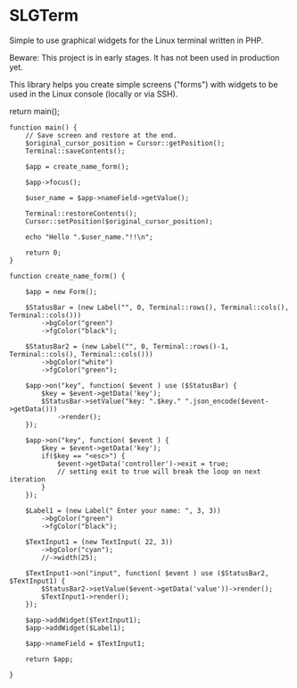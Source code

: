 # SLGTerm
Simple to use graphical widgets for the Linux terminal written in PHP.

Beware: This project is in early stages.  It has not been used in production yet.

This library helps you create simple screens ("forms") with widgets to be used in the Linux console (locally or via SSH).

<source>
    return main();

    function main() {
        // Save screen and restore at the end.
        $original_cursor_position = Cursor::getPosition();
        Terminal::saveContents();

        $app = create_name_form();

        $app->focus();

        $user_name = $app->nameField->getValue();

        Terminal::restoreContents();
        Cursor::setPosition($original_cursor_position);

        echo "Hello ".$user_name."!!\n";

        return 0;
    }

    function create_name_form() {

        $app = new Form();

        $StatusBar = (new Label("", 0, Terminal::rows(), Terminal::cols(), Terminal::cols()))
            ->bgColor("green")
            ->fgColor("black");

        $StatusBar2 = (new Label("", 0, Terminal::rows()-1, Terminal::cols(), Terminal::cols()))
            ->bgColor("white")
            ->fgColor("green");

        $app->on("key", function( $event ) use ($StatusBar) {
            $key = $event->getData('key');
            $StatusBar->setValue("key: ".$key." ".json_encode($event->getData()))
                ->render();
        });

        $app->on("key", function( $event ) {
            $key = $event->getData('key');
            if($key == "<esc>") {
                $event->getData('controller')->exit = true;
                // setting exit to true will break the loop on next iteration
            }
        });

        $Label1 = (new Label(" Enter your name: ", 3, 3))
            ->bgColor("green")
            ->fgColor("black");

        $TextInput1 = (new TextInput( 22, 3))
            ->bgColor("cyan");
            //->width(25);

        $TextInput1->on("input", function( $event ) use ($StatusBar2, $TextInput1) {
            $StatusBar2->setValue($event->getData('value'))->render();
            $TextInput1->render();
        });

        $app->addWidget($TextInput1);
        $app->addWidget($Label1);

        $app->nameField = $TextInput1;

        return $app;

    }

</source>
